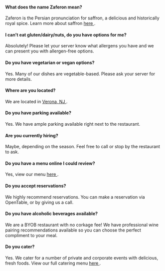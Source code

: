 #### What does the name Zaferon mean?
Zaferon is the Persian pronunciation for saffron, a delicious and historically
royal spice. Learn more about saffron <a href="https://en.wikipedia.org/wiki/Saffron"> here </a>.
#### I can’t eat gluten/dairy/nuts, do you have options for me?
Absolutely! Please let your server know what allergens you have and we
can present you with allergen-free options.

#### Do you have vegetarian or vegan options?
Yes. Many of our dishes are vegetable-based. Please ask your server for
more details.

#### Where are you located?
We are located in <a href="https://www.google.com/maps/place/648+Bloomfield+Ave,+Verona,+NJ+07044/@40.8330467,-74.2502778,17z/data=!3m1!4b1!4m5!3m4!1s0x89c3007612e5b2e3:0x67851c22dc2f5770!8m2!3d40.8330467!4d-74.2480891"> Verona, NJ </a>.

#### Do you have parking available?
Yes. We have ample parking available right next to the restaurant.

#### Are you currently hiring?
Maybe, depending on the season. Feel free to call or stop by the
restaurant to ask.

#### Do you have a menu online I could review?
Yes, view our menu <a href="/menu.html"> here </a>.
#### Do you accept reservations?
We highly recommend reservations. You can make a reservation via
OpenTable, or by giving us a call.

#### Do you have alcoholic beverages available?
We are a BYOB restaurant with no corkage fee! We have professional
wine pairing recommendations available so you can choose the perfect
compliment to your meal.

#### Do you cater?
Yes. We cater for a number of private and corporate events with delicious,
fresh foods. View our full catering menu <a href="/menu.html"> here </a>.
